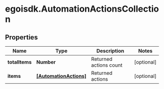 # egoisdk.AutomationActionsCollection

## Properties

Name | Type | Description | Notes
------------ | ------------- | ------------- | -------------
**totalItems** | **Number** | Returned actions count | [optional] 
**items** | [**[AutomationActions]**](AutomationActions.md) | Returned actions | [optional] 



